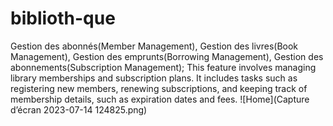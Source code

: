 # biblioth-que
Gestion des abonnés(Member Management), Gestion des livres(Book Management), Gestion des emprunts(Borrowing Management),  Gestion des abonnements(Subscription Management);
This feature involves managing library memberships and subscription plans. 
It includes tasks such as registering new members, renewing subscriptions, and keeping track of membership details, such as expiration dates and fees.
![Home](Capture d’écran 2023-07-14 124825.png)
